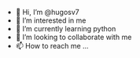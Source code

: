 - 👋 Hi, I’m @hugosv7
- 👀 I’m interested in me
- 🌱 I’m currently learning python
- 💞️ I’m looking to collaborate with me
- 📫 How to reach me ...

<!---
hugosv7/hugosv7 is a ✨ special ✨ repository because its `README.md` (this file) appears on your GitHub profile.
You can click the Preview link to take a look at your changes.
--->
